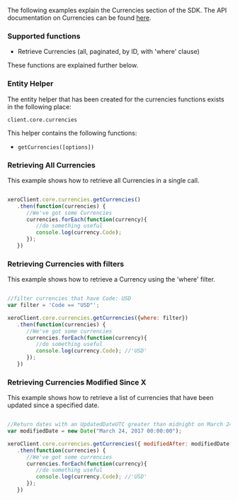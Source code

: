 The following examples explain the Currencies section of the SDK.  The API documentation on Currencies can be found [here](https://developer.xero.com/documentation/api/currencies).

### Supported functions

* Retrieve Currencies (all, paginated, by ID, with 'where' clause)

These functions are explained further below.

### Entity Helper

The entity helper that has been created for the currencies functions exists in the following place:

`client.core.currencies`

This helper contains the following functions:

* `getCurrencies([options])`

### Retrieving All Currencies

This example shows how to retrieve all Currencies in a single call.

```javascript

xeroClient.core.currencies.getCurrencies()
   .then(function(currencies) {
      //We've got some Currencies
      currencies.forEach(function(currency){
         //do something useful
         console.log(currency.Code);
      });
   })
```

### Retrieving Currencies with filters

This example shows how to retrieve a Currency using the 'where' filter.

```javascript

//filter currencies that have Code: USD
var filter = 'Code == "USD"';

xeroClient.core.currencies.getCurrencies({where: filter})
   .then(function(currencies) {
      //We've got some currencies
      currencies.forEach(function(currency){
         //do something useful
         console.log(currency.Code); //'USD'
      });
   })
```

### Retrieving Currencies Modified Since X

This example shows how to retrieve a list of currencies that have been updated since a specified date.

```javascript

//Return dates with an UpdatedDateUTC greater than midnight on March 24th, 2017.
var modifiedDate = new Date("March 24, 2017 00:00:00");

xeroClient.core.currencies.getCurrencies({ modifiedAfter: modifiedDate })
   .then(function(currencies) {
      //We've got some currencies
      currencies.forEach(function(currency){
         //do something useful
         console.log(currency.Code); //'USD'
      });
   })
```